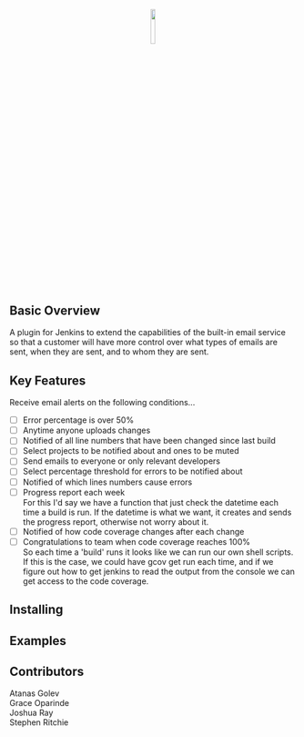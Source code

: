 <p align="center"><img width=12.5% src="https://wiki.jenkins.io/download/attachments/2916393/logo.png?version=1&modificationDate=1302753947000&api=v2"></p>

## Basic Overview
A plugin for Jenkins to extend the capabilities of the built-in email service so that a customer will have more control over what types of emails are sent, when they are sent, and to whom they are sent.
## Key Features
Receive email alerts on the following conditions...
- [ ] Error percentage is over 50%
- [ ] Anytime anyone uploads changes
- [ ] Notified of all line numbers that have been changed since last build
- [ ] Select projects to be notified about and ones to be muted
- [ ] Send emails to everyone or only relevant developers
- [ ] Select percentage threshold for errors to be notified about
- [ ] Notified of which lines numbers cause errors
- [ ] Progress report each week<br>
For this I'd say we have a function that just check the datetime each time a build is run.  If the datetime is what we want, it creates and sends the progress report, otherwise not worry about it.
- [ ] Notified of how code coverage changes after each change
- [ ] Congratulations to team when code coverage reaches 100%<br>
So each time a 'build' runs it looks like we can run our own shell scripts.  If this is the case, we could have gcov get run each time, and if we figure out how to get jenkins to read the output from the console we can get access to the code coverage.
## Installing
## Examples
## Contributors
Atanas Golev<br>
Grace Oparinde<br>
Joshua Ray<br>
Stephen Ritchie<br>
